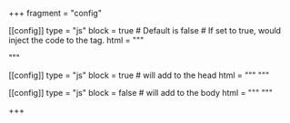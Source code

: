 +++
fragment = "config"

[[config]]
  type = "js"
  block = true # Default is false # If set to true, would inject the code to the <head> tag.
  html = """
  <!-- Global site tag (gtag.js) - Google Analytics -->
  <script async src="https://www.googletagmanager.com/gtag/js?id=UA-181241343-1"></script>
  <script>
    window.dataLayer = window.dataLayer || [];
    function gtag(){dataLayer.push(arguments);}
    gtag('js', new Date());

    gtag('config', 'UA-181241343-1');
  </script>
  """

[[config]]
    type = "js"
    block = true # will add to the head
    html = """
    <!-- Google Tag Manager -->
    <script>(function(w,d,s,l,i){w[l]=w[l]||[];w[l].push({'gtm.start':
    new Date().getTime(),event:'gtm.js'});var f=d.getElementsByTagName(s)[0],
    j=d.createElement(s),dl=l!='dataLayer'?'&l='+l:'';j.async=true;j.src=
    'https://www.googletagmanager.com/gtm.js?id='+i+dl;f.parentNode.insertBefore(j,f);
    })(window,document,'script','dataLayer','GTM-P4ZSC66');</script>
    <!-- End Google Tag Manager -->
    """

[[config]]
    type = "js"
    block = false # will add to the body
    html = """
    <!-- Google Tag Manager (noscript) -->
    <noscript><iframe src="https://www.googletagmanager.com/ns.html?id=GTM-P4ZSC66"
    height="0" width="0" style="display:none;visibility:hidden"></iframe></noscript>
    <!-- End Google Tag Manager (noscript) -->
    """
    
+++
